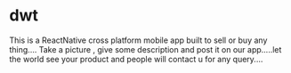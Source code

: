 # dwt
This is a ReactNative cross platform mobile app  built to sell or buy any thing.... Take a picture , give some description and post it on our  app.....let the world see your product and people will contact u for any query....
